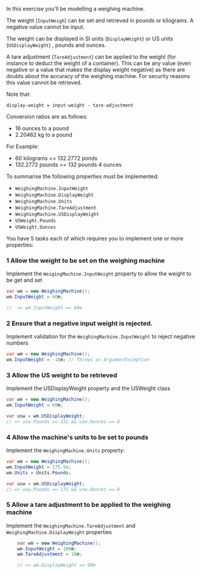 In this exercise you'll be modelling a weighing machine.

The weight (`InputWeigh`) can be set and retrieved in pounds or kilograms.  A negative
value cannot be input.

The weight can be displayed in SI units (`DisplayWeight`) or US units (`USDisplayWeight`)
, pounds and ounces.

A tare adjustment (`TareAdjustment`) can be applied to the weight (for instance to deduct the
weight of a container).  This can be any value (even negative or a value that makes the display weight negative) 
as there are doubts about the accuracy
 of the weighing machine.  For security reasons this value cannot be retrieved.

Note that:
```
display-weight = input-weight - tare-adjustment
```

Conversion ratios are as follows:
- 16 ounces to a pound
- 2.20462 kg to a pound

For Example:
- 60 kilograms == 132.2772 ponds
- 132.2772 pounds == 132 pounds 4 ounces

To summarise the following properties must be implemented:
- `WeighingMachine.InputWeight`
- `WeighingMachine.DisplayWeight`
- `WeighingMachine.Units`
- `WeighingMachine.TareAdjustment`
- `WeighingMachine.USDisplayWeight`
- `USWeight.Pounds`
- `USWeight.Ounces`

You have 5 tasks each of which requires you to implement one or
more properties:

### 1 Allow the weight to be set on the weighing machine 

Implement the `WeigingMachine.InputWeight` property to allow the weight to be get and set
``` csharp
var wm = new WeighingMachine();
wm.InputWeight = 60m;

//  => wm.InputWeight == 60m
```

### 2 Ensure that a negative input weight is rejected.

Implement validation for the `WeighingMachine.InputWeight` to reject negative numbers
``` csharp
var wm = new WeighingMachine();
wm.InputWeight = -10m; // Throws an ArgumentException
```

### 3 Allow the US weight to be retrieved

Implement the USDisplayWeight property and the USWeight class
``` csharp
var wm = new WeighingMachine();
wm.InputWeight = 60m;

var usw = wm.USDisplayWeight;
// => usw.Pounds == 132 && usw.Ounces == 4
```

### 4 Allow the machine's units to be set to pounds

Implement the `WeighingMachine.Units` property:

``` csharp
var wm = new WeighingMachine();
wm.InputWeight = 175.5m;
wm.Units = Units.Pounds;

var usw = wm.USDisplayWeight;
// => usw.Pounds == 175 && usw.Ounces == 8
```

### 5 Allow a tare adjustment to be applied to the weighing machine

Implement the `WeighingMachine.TareAdjustment` and `WeighingMachine.DisplayWeight` properties
``` csharp
    var wm = new WeighingMachine();
    wm.InputWeight = 100m;
    wm.TareAdjustment = 10m;

    // => wm.DisplayWeight == 90m
```
